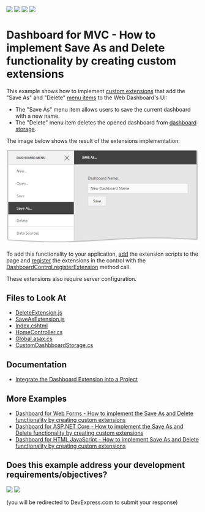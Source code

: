 <!-- default badges list -->
![](https://img.shields.io/endpoint?url=https://codecentral.devexpress.com/api/v1/VersionRange/128579361/24.2.1%2B)
[![](https://img.shields.io/badge/Open_in_DevExpress_Support_Center-FF7200?style=flat-square&logo=DevExpress&logoColor=white)](https://supportcenter.devexpress.com/ticket/details/T504201)
[![](https://img.shields.io/badge/📖_How_to_use_DevExpress_Examples-e9f6fc?style=flat-square)](https://docs.devexpress.com/GeneralInformation/403183)
[![](https://img.shields.io/badge/💬_Leave_Feedback-feecdd?style=flat-square)](#does-this-example-address-your-development-requirementsobjectives)
<!-- default badges end -->
# Dashboard for MVC - How to implement Save As and Delete functionality by creating custom extensions

This example shows how to implement [custom extensions](https://docs.devexpress.com/Dashboard/117543) that add the "Save As" and "Delete" [menu items](https://docs.devexpress.com/Dashboard/117444) to the Web Dashboard's UI:

* The "Save As" menu item allows users to save the current dashboard with a new name.
* The "Delete" menu item deletes the opened dashboard from [dashboard storage](https://docs.devexpress.com/Dashboard/116299).

The image below shows the result of the extensions implementation:

![](readme.png)

To add this functionality to your application, [add](./CS/MVC_WebDashboard/Views/Home/Index.cshtml#L5-L6) the extension scripts to the page and [register](./CS/MVC_WebDashboard/Views/Home/Index.cshtml#L16-L17) the extensions in the control with the [DashboardControl.registerExtension](https://docs.devexpress.com/Dashboard/js-DevExpress.Dashboard.DashboardControl?p=netframework#js_devexpress_dashboard_dashboardcontrol_registerextension_extensions_) method call. 

These extensions also require server configuration.

<!-- default file list -->
## Files to Look At

* [DeleteExtension.js](./CS/MVC_WebDashboard/Scripts/DeleteExtension.js)
* [SaveAsExtension.js](./CS/MVC_WebDashboard/Scripts/SaveAsExtension.js)
* [Index.cshtml](./CS/MVC_WebDashboard/Views/Home/Index.cshtml)
* [HomeController.cs](./CS/MVC_WebDashboard/Controllers/HomeController.cs#L20-L24)
* [Global.asax.cs](./CS/MVC_WebDashboard/Global.asax.cs#L18)
* [CustomDashbboardStorage.cs](./CS/MVC_WebDashboard/Models/CustomDashboardStorage.cs#L11-L15)
<!-- default file list end -->

## Documentation 

- [Integrate the Dashboard Extension into a Project](https://docs.devexpress.com/Dashboard/116420/web-dashboard/aspnet-mvc-dashboard-extension/integrate-the-dashboard-extension-into-a-project)

## More Examples

- [Dashboard for Web Forms - How to implement the Save As and Delete functionality by creating custom extensions](https://github.com/DevExpress-Examples/web-dashboard-how-to-implement-save-as-and-delete-by-creating-custom-extensions-t466761)
- [Dashboard for ASP.NET Core - How to implement the Save As and Delete functionality by creating custom extensions](https://github.com/DevExpress-Examples/aspnet-core-dashboard-how-to-implement-the-save-as-and-delete-functionality-by-creating-cu-t601084)
- [Dashboard for HTML JavaScript - How to implement Save As and Delete functionality by creating custom extensions](https://github.com/DevExpress-Examples/DashboardCoreAngularSaveAsExtension)
<!-- feedback -->
## Does this example address your development requirements/objectives?

[<img src="https://www.devexpress.com/support/examples/i/yes-button.svg"/>](https://www.devexpress.com/support/examples/survey.xml?utm_source=github&utm_campaign=mvc-dashboard-custom-save-as-and-delete-extensions&~~~was_helpful=yes) [<img src="https://www.devexpress.com/support/examples/i/no-button.svg"/>](https://www.devexpress.com/support/examples/survey.xml?utm_source=github&utm_campaign=mvc-dashboard-custom-save-as-and-delete-extensions&~~~was_helpful=no)

(you will be redirected to DevExpress.com to submit your response)
<!-- feedback end -->
